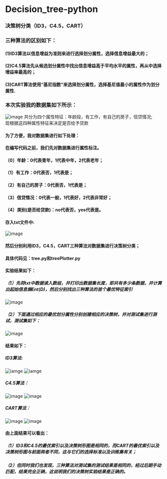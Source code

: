 # Decision_tree-python
### 决策树分类（ID3，C4.5，CART）
### 三种算法的区别如下：
####  (1)ID3算法以信息增益为准则来进行选择划分属性，选择信息增益最大的；<br>
####  (2)C4.5算法先从候选划分属性中找出信息增益高于平均水平的属性，再从中选择增益率最高的；<br>
####  (3)CART算法使用“基尼指数”来选择划分属性，选择基尼值最小的属性作为划分属性.<br>

### 本次实验我的数据集如下所示：
![image](https://github.com/Erikfather/Decision_tree-python/blob/master/%E6%95%B0%E6%8D%AE%E8%A1%A8.jpg)
  共分为四个属性特征：年龄段，有工作，有自己的房子，信贷情况;<br>
  现根据这四种属性特征来决定是否给予贷款<br>

 #### 为了方便，我对数据集进行如下处理：
#### 在编写代码之前，我们先对数据集进行属性标注。
#### （0）年龄：0代表青年，1代表中年，2代表老年；
#### （1）有工作：0代表否，1代表是；
#### （2）有自己的房子：0代表否，1代表是；
#### （3）信贷情况：0代表一般，1代表好，2代表非常好；
#### （4）类别(是否给贷款)：no代表否，yes代表是。
#### 存入txt文件中:
![image](https://github.com/Erikfather/Decision_tree-python/blob/master/dataset.jpg)

#### 然后分别利用ID3，C4.5，CART三种算法对数据集进行决策树分类；
#### 具体代码见：tree.py和treePlotter.py

#### 实验结果如下：
##### （1）先将txt中数据读入数组，并打印出数据集长度，即共有多少条数据，并计算出起始信息熵Ent(D)，然后分别找出三种算法的首个最优特征索引
![image](https://github.com/Erikfather/Decision_tree-python/blob/master/pic_results/first_find_bset_Index.jpg)
##### （2）下面通过相应的最优划分属性分别创建相应的决策树，并对测试集进行测试，测试集如下：
![image](https://github.com/Erikfather/Decision_tree-python/blob/master/testset.jpg)

#### 结果如下：
##### ID3算法:
![iamge](https://github.com/Erikfather/Decision_tree-python/blob/master/pic_results/ID3.jpg)
![iamge](https://github.com/Erikfather/Decision_tree-python/blob/master/pic_results/figure_ID3.jpg)

##### C4.5算法：
![image](https://github.com/Erikfather/Decision_tree-python/blob/master/pic_results/C4.5.jpg)
![image](https://github.com/Erikfather/Decision_tree-python/blob/master/pic_results/figure_C4.5.jpg)

##### CART算法：
![image](https://github.com/Erikfather/Decision_tree-python/blob/master/pic_results/CART.jpg)
![image](https://github.com/Erikfather/Decision_tree-python/blob/master/pic_results/figure_CART.jpg)

#### 由上面结果可以看出：
##### （1）ID3和C4.5的最优索引以及决策树形图是相同的，而CART的最优索引以及决策树形图与前面两者不同，这与它们的选择标准以及训练集有关；
##### （2）但同时我们也发现，三种算法对测试集的测试结果是相同的，经过后期手动匹配，结果完全正确，这说明我们的决策树实验结果是正确的。

